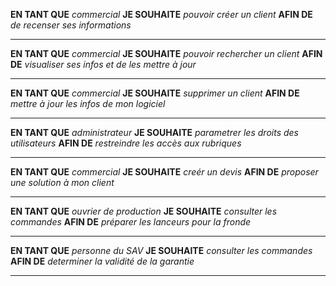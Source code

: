 **EN TANT QUE**
*commercial*
**JE SOUHAITE**
*pouvoir créer un client*
**AFIN DE**
*de recenser ses informations*

* * *

**EN TANT QUE**
*commercial*
**JE SOUHAITE**
*pouvoir rechercher un client*
**AFIN DE**
*visualiser ses infos et de les mettre à jour*

* * *

**EN TANT QUE**
*commercial*
**JE SOUHAITE**
*supprimer un client*
**AFIN DE**
*mettre à jour les infos de mon logiciel*

* * *

**EN TANT QUE**
*administrateur*
**JE SOUHAITE**
*parametrer les droits des utilisateurs*
**AFIN DE**
*restreindre les accès aux rubriques*


* * *

**EN TANT QUE**
*commercial*
**JE SOUHAITE**
*creér un devis*
**AFIN DE**
*proposer une solution à mon client*


* * *

**EN TANT QUE**
*ouvrier de production*
**JE SOUHAITE**
*consulter les commandes*
**AFIN DE**
*préparer les lanceurs pour la fronde*

* * *


**EN TANT QUE**
*personne du SAV*
**JE SOUHAITE**
*consulter les commandes*
**AFIN DE**
*determiner la validité de la garantie*

* * *